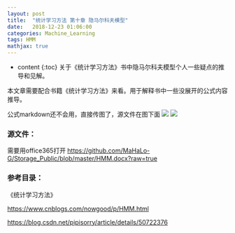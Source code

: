 ```yaml
---
layout: post
title:  "统计学习方法 第十章 隐马尔科夫模型"
date:   2018-12-23 01:06:00
categories: Machine_Learning
tags: HMM
mathjax: true
---
```


* content
{:toc}
关于《统计学习方法》书中隐马尔科夫模型个人一些疑点的推导和见解。

本文章需要配合书籍《统计学习方法》来看。用于解释书中一些没展开的公式内容推导。



公式markdown还不会用，直接传图了，源文件在图下面
![](https://raw.githubusercontent.com/MaHaLo-G/Storage_Public/master/HMM_1.jpg)
![](https://raw.githubusercontent.com/MaHaLo-G/Storage_Public/master/HMM_2.jpg)

### 源文件：
需要用office365打开
https://github.com/MaHaLo-G/Storage_Public/blob/master/HMM.docx?raw=true

### 参考目录：
《统计学习方法》

https://www.cnblogs.com/nowgood/p/HMM.html

https://blog.csdn.net/pipisorry/article/details/50722376